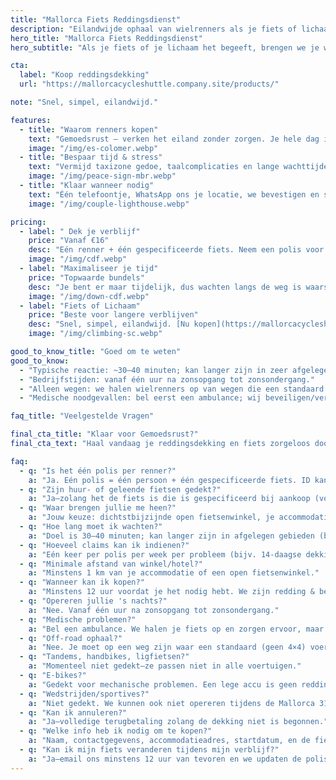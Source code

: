 ```yaml
---
title: "Mallorca Fiets Reddingsdienst"
description: "Eilandwijde ophaal van wielrenners als je fiets of lichaam het begeeft. Simpel. Snel. Betrouwbaar."
hero_title: "Mallorca Fiets Reddingsdienst"
hero_subtitle: "Als je fiets of je lichaam het begeeft, brengen we je waar je moet zijn."

cta:
  label: "Koop reddingsdekking"
  url: "https://mallorcacycleshuttle.company.site/products/"

note: "Snel, simpel, eilandwijd."

features:
  - title: "Waarom renners kopen"
    text: "Gemoedsrust – verken het eiland zonder zorgen. Je hele dag is niet verpest—ook die van je groep niet."
    image: "/img/es-colomer.webp"
  - title: "Bespaar tijd & stress"
    text: "Vermijd taxizone gedoe, taalcomplicaties en lange wachttijden langs de weg."
    image: "/img/peace-sign-mbr.webp"
  - title: "Klaar wanneer nodig"
    text: "Één telefoontje, WhatsApp ons je locatie, we bevestigen en sturen een voertuig-ETA."
    image: "/img/couple-lighthouse.webp"

pricing:
  - label: " Dek je verblijf"
    price: "Vanaf €16"
    desc: "Eén renner + één gespecificeerde fiets. Neem een polis voor jezelf en je rij-partners."
    image: "/img/cdf.webp"
  - label: "Maximaliseer je tijd"
    price: "Topwaarde bundels"
    desc: "Je bent er maar tijdelijk, dus wachten langs de weg is waarschijnlijk niet de beste manier om je dag door te brengen!"
    image: "/img/down-cdf.webp"
  - label: "Fiets of Lichaam"
    price: "Beste voor langere verblijven"
    desc: "Snel, simpel, eilandwijd. [Nu kopen](https://mallorcacycleshuttle.company.site/products/)"
    image: "/img/climbing-sc.webp"

good_to_know_title: "Goed om te weten"
good_to_know:
  - "Typische reactie: ~30–40 minuten; kan langer zijn in zeer afgelegen plekken zoals Port de Sa Calobra tijdens het lente-spitsuur."
  - "Bedrijfstijden: vanaf één uur na zonsopgang tot zonsondergang."
  - "Alleen wegen: we halen wielrenners op van wegen die een standaard (geen 4×4) voertuig kan bereiken."
  - "Medische noodgevallen: bel eerst een ambulance; wij beveiligen/vervoeren je fiets (fietsen passen niet in ambulances)."

faq_title: "Veelgestelde Vragen"

final_cta_title: "Klaar voor Gemoedsrust?"
final_cta_text: "Haal vandaag je reddingsdekking en fiets zorgeloos door Mallorca"

faq:
  - q: "Is het één polis per renner?"
    a: "Ja. Eén polis = één persoon + één gespecificeerde fiets. ID kan worden gevraagd om te voorkomen dat een groep iedereen probeert te dekken met één polis."
  - q: "Zijn huur- of geleende fietsen gedekt?"
    a: "Ja—zolang het de fiets is die is gespecificeerd bij aankoop (voorkomt groepsmisbruik)."
  - q: "Waar brengen jullie me heen?"
    a: "Jouw keuze: dichtstbijzijnde open fietsenwinkel, je accommodatie, of je verhuurbedrijf."
  - q: "Hoe lang moet ik wachten?"
    a: "Doel is 30–40 minuten; kan langer zijn in afgelegen gebieden (bijv. Port de Sa Calobra op zeer drukke dagen). We hebben voertuigen over het hele eiland en kunnen extra ondersteuning inroepen."
  - q: "Hoeveel claims kan ik indienen?"
    a: "Eén keer per polis per week per probleem (bijv. 14-daagse dekking omvat twee claims voor hetzelfde probleem). Verschillende problemen zijn niet gelimiteerd, maar misbruik kan resulteren in annulering en terugbetaling van het ongebruikte deel."
  - q: "Minimale afstand van winkel/hotel?"
    a: "Minstens 1 km van je accommodatie of een open fietsenwinkel."
  - q: "Wanneer kan ik kopen?"
    a: "Minstens 12 uur voordat je het nodig hebt. We zijn redding & berging, geen taxi."
  - q: "Opereren jullie 's nachts?"
    a: "Nee. Vanaf één uur na zonsopgang tot zonsondergang."
  - q: "Medische problemen?"
    a: "Bel een ambulance. We halen je fiets op en zorgen ervoor, maar we zijn geen medici."
  - q: "Off-road ophaal?"
    a: "Nee. Je moet op een weg zijn waar een standaard (geen 4×4) voertuig kan rijden."
  - q: "Tandems, handbikes, ligfietsen?"
    a: "Momenteel niet gedekt—ze passen niet in alle voertuigen."
  - q: "E-bikes?"
    a: "Gedekt voor mechanische problemen. Een lege accu is geen reddingsreden; beheer het opladen alsjeblieft—beschouw het als een leerervaring."
  - q: "Wedstrijden/sportives?"
    a: "Niet gedekt. We kunnen ook niet opereren tijdens de Mallorca 312 waar er wegafsluitingen zijn."
  - q: "Kan ik annuleren?"
    a: "Ja—volledige terugbetaling zolang de dekking niet is begonnen."
  - q: "Welke info heb ik nodig om te kopen?"
    a: "Naam, contactgegevens, accommodatieadres, startdatum, en de fietsdetails."
  - q: "Kan ik mijn fiets veranderen tijdens mijn verblijf?"
    a: "Ja—email ons minstens 12 uur van tevoren en we updaten de polis."
---
```

